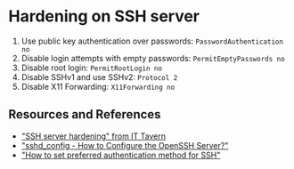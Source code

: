 # Hardening on SSH server

1. Use public key authentication over passwords: `PasswordAuthentication no`
2. Disable login attempts with empty passwords: `PermitEmptyPasswords no`
3. Disable root login: `PermitRootLogin no`
4. Disable SSHv1 and use SSHv2: `Protocol 2`
5. Disable X11 Forwarding: `X11Forwarding no`

## Resources and References

- ["SSH server hardening" from IT Tavern](https://ittavern.com/ssh-server-hardening/)
- ["sshd_config - How to Configure the OpenSSH Server?"](https://www.ssh.com/academy/ssh/sshd_config)
- ["How to set preferred authentication method for SSH"](https://www.simplified.guide/ssh/specify-authentication-method)
